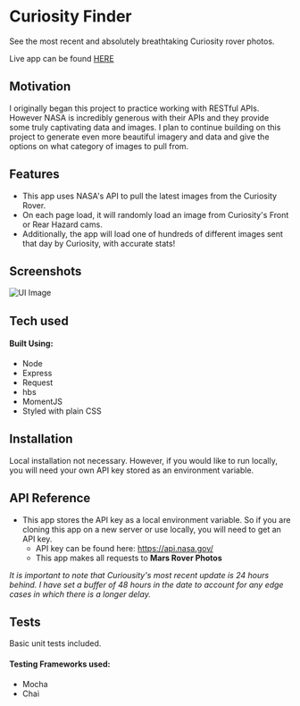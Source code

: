 # Curiosity Finder
See the most recent and absolutely breathtaking Curiosity rover photos.

Live app can be found [HERE](https://curiosity-finder.herokuapp.com/)

## Motivation
I originally began this project to practice working with RESTful APIs. However NASA is incredibly generous with their APIs and they provide some truly captivating data and images. I plan to continue building on this project to generate even more beautiful imagery and data and give the options on what category of images to pull from.

## Features
- This app uses NASA's API to pull the latest images from the Curiosity Rover. 
- On each page load, it will randomly load an image from Curiosity's Front or Rear Hazard cams.
- Additionally, the app will load one of hundreds of different images sent that day by Curiosity, with accurate stats!

## Screenshots
![UI Image](https://i.imgur.com/7rOqs16l.png "UI Image")

## Tech used
#### Built Using:
- Node
- Express
- Request
- hbs
- MomentJS
- Styled with plain CSS

## Installation
Local installation not necessary. However, if you would like to run locally, you will need your own API key stored as an environment variable.

## API Reference
- This app stores the API key as a local environment variable. So if you are cloning this app on a new server or use locally, you will need to get an API key.
  - API key can be found here: https://api.nasa.gov/
  - This app makes all requests to **Mars Rover Photos**
  
*It is important to note that Curiousity's most recent update is 24 hours behind. I have set a buffer of 48 hours in the date to account for any edge cases in which there is a longer delay.*

## Tests
Basic unit tests included.
#### Testing Frameworks used:
  - Mocha 
  - Chai 
